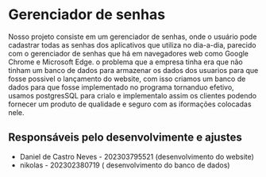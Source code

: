 # Gerenciador de senhas
Nosso projeto consiste em um gerenciador de senhas, onde o usuário pode cadastrar todas as senhas dos aplicativos que utiliza no dia-a-dia, parecido com o gerenciador de senhas que há em navegadores web como Google Chrome e Microsoft Edge.
o problema que a empresa tinha era que não tinham um banco de dados para armazenar os dados dos usuarios para que fosse possivel o lançamento do website, com isso criamos um banco de dados para que fosse implementado no programa tornanduo efetivo, usamos postgresSQL para crialo e implementalo assim os clientes podendo fornecer um produto de qualidade e seguro com as iformações colocadas nele.
## Responsáveis pelo desenvolvimente e ajustes 

- Daniel de Castro Neves - 202303795521 (desenvolvimento do website)
- nikolas - 202302380719 ( desenvolvimento do banco de dados)
